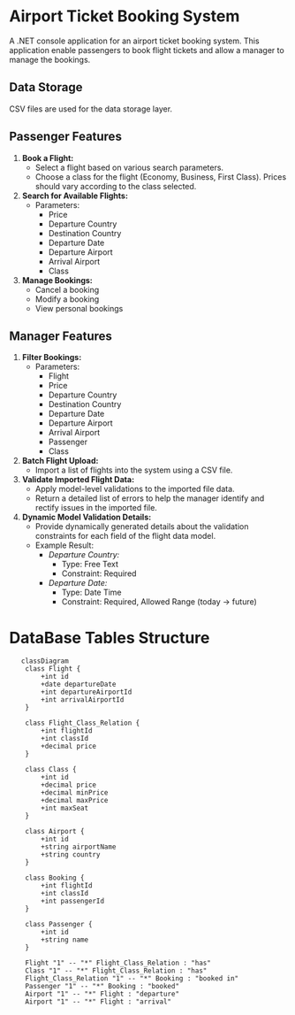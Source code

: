 # Airport Ticket Booking System
A .NET console application for an airport ticket booking system. This application enable passengers to book flight tickets and allow a manager to manage the bookings.

## Data Storage
CSV files are used for the data storage layer.

## Passenger Features
1. **Book a Flight:**
    - Select a flight based on various search parameters.
    - Choose a class for the flight (Economy, Business, First Class). Prices should vary according to the class selected.
2. **Search for Available Flights:**
    - Parameters:
        - Price
        - Departure Country
        - Destination Country
        - Departure Date
        - Departure Airport
        - Arrival Airport
        - Class
3. **Manage Bookings:**
    - Cancel a booking
    - Modify a booking
    - View personal bookings

## Manager Features

1. **Filter Bookings:**
    - Parameters:
        - Flight
        - Price
        - Departure Country
        - Destination Country
        - Departure Date
        - Departure Airport
        - Arrival Airport
        - Passenger
        - Class
2. **Batch Flight Upload:**
    - Import a list of flights into the system using a CSV file.
3. **Validate Imported Flight Data:**
    - Apply model-level validations to the imported file data.
    - Return a detailed list of errors to help the manager identify and rectify issues in the imported file.
4. **Dynamic Model Validation Details:**
    - Provide dynamically generated details about the validation constraints for each field of the flight data model.
    - Example Result:
        - *Departure Country:*
            - Type: Free Text
            - Constraint: Required
        - *Departure Date:*
            - Type: Date Time
            - Constraint: Required, Allowed Range (today → future)

# DataBase Tables Structure

```mermaid 
   classDiagram
    class Flight {
        +int id
        +date departureDate
        +int departureAirportId
        +int arrivalAirportId
    }
    
    class Flight_Class_Relation {
        +int flightId
        +int classId
        +decimal price
    }
    
    class Class {
        +int id
        +decimal price
        +decimal minPrice
        +decimal maxPrice
        +int maxSeat
    }
    
    class Airport {
        +int id
        +string airportName
        +string country
    }
    
    class Booking {
        +int flightId
        +int classId
        +int passengerId
    }
    
    class Passenger {
        +int id
        +string name
    }

    Flight "1" -- "*" Flight_Class_Relation : "has"
    Class "1" -- "*" Flight_Class_Relation : "has"
    Flight_Class_Relation "1" -- "*" Booking : "booked in"
    Passenger "1" -- "*" Booking : "booked"
    Airport "1" -- "*" Flight : "departure"
    Airport "1" -- "*" Flight : "arrival"

```


